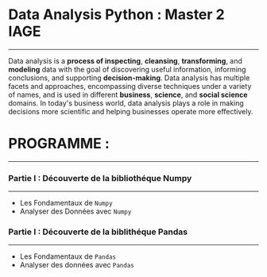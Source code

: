 # Data Analysis  Python : Master 2 **IAGE**
--------------------------------------------------------------------------------------------------------------------------------------------------------------------------------

Data analysis is a **process of inspecting**, **cleansing**, **transforming**, and **modeling** data with the goal of discovering useful information, informing conclusions, and supporting **decision-making**. Data analysis has multiple facets and approaches, encompassing diverse techniques under a variety of names, and is used in different **business**, **science**, and **social science** domains. In today's business world, data analysis plays a role in making decisions more scientific and helping businesses operate more effectively. 

# PROGRAMME : 
----------------------------------------------------------------------------------------------------------------------------------------------------------------------------------

### Partie I : Découverte de la bibliothéque Numpy 
-------------
- Les Fondamentaux de  `Numpy` 
- Analyser des Données avec `Numpy`

### Partie I : Découverte de la biblithéque Pandas 
-------------
- Les Fondamentaux de `Pandas` 
- Analyser des données avec `Pandas` 
